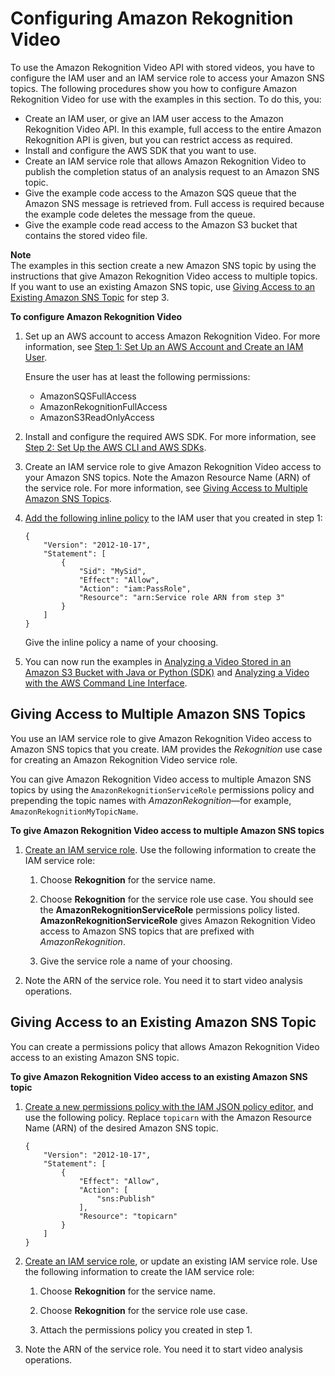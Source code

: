 # Configuring Amazon Rekognition Video<a name="api-video-roles"></a>

To use the Amazon Rekognition Video API with stored videos, you have to configure the IAM user and an IAM service role to access your Amazon SNS topics\. The following procedures show you how to configure Amazon Rekognition Video for use with the examples in this section\. To do this, you: 
+ Create an IAM user, or give an IAM user access to the Amazon Rekognition Video API\. In this example, full access to the entire Amazon Rekognition API is given, but you can restrict access as required\.
+ Install and configure the AWS SDK that you want to use\. 
+ Create an IAM service role that allows Amazon Rekognition Video to publish the completion status of an analysis request to an Amazon SNS topic\. 
+ Give the example code access to the Amazon SQS queue that the Amazon SNS message is retrieved from\. Full access is required because the example code deletes the message from the queue\.
+ Give the example code read access to the Amazon S3 bucket that contains the stored video file\. 

**Note**  
The examples in this section create a new Amazon SNS topic by using the instructions that give Amazon Rekognition Video access to multiple topics\. If you want to use an existing Amazon SNS topic, use [Giving Access to an Existing Amazon SNS Topic](#api-video-roles-single-topics) for step 3\.

**To configure Amazon Rekognition Video**

1. Set up an AWS account to access Amazon Rekognition Video\. For more information, see [Step 1: Set Up an AWS Account and Create an IAM User](setting-up.md)\.

   Ensure the user has at least the following permissions:
   + AmazonSQSFullAccess
   + AmazonRekognitionFullAccess
   + AmazonS3ReadOnlyAccess

1. Install and configure the required AWS SDK\. For more information, see [Step 2: Set Up the AWS CLI and AWS SDKs](setup-awscli-sdk.md)\. 

1. Create an IAM service role to give Amazon Rekognition Video access to your Amazon SNS topics\. Note the Amazon Resource Name \(ARN\) of the service role\. For more information, see [Giving Access to Multiple Amazon SNS Topics](#api-video-roles-all-topics)\.

1. [ Add the following inline policy](https://docs.aws.amazon.com/IAM/latest/UserGuide/access_policies_manage-attach-detach.html#embed-inline-policy-console) to the IAM user that you created in step 1: 

   ```
   {
       "Version": "2012-10-17",
       "Statement": [
           {
               "Sid": "MySid",
               "Effect": "Allow",
               "Action": "iam:PassRole",
               "Resource": "arn:Service role ARN from step 3"
           }
       ]
   }
   ```

   Give the inline policy a name of your choosing\.

1. You can now run the examples in [Analyzing a Video Stored in an Amazon S3 Bucket with Java or Python \(SDK\)](video-analyzing-with-sqs.md) and [Analyzing a Video with the AWS Command Line Interface](video-cli-commands.md)\.

## Giving Access to Multiple Amazon SNS Topics<a name="api-video-roles-all-topics"></a>

You use an IAM service role to give Amazon Rekognition Video access to Amazon SNS topics that you create\. IAM provides the *Rekognition* use case for creating an Amazon Rekognition Video service role\.

You can give Amazon Rekognition Video access to multiple Amazon SNS topics by using the `AmazonRekognitionServiceRole` permissions policy and prepending the topic names with *AmazonRekognition*—for example, `AmazonRekognitionMyTopicName`\. 

**To give Amazon Rekognition Video access to multiple Amazon SNS topics**

1. [Create an IAM service role](https://docs.aws.amazon.com/IAM/latest/UserGuide/id_roles_create_for-service.html?icmpid=docs_iam_console)\. Use the following information to create the IAM service role:

   1. Choose **Rekognition** for the service name\.

   1. Choose **Rekognition** for the service role use case\. You should see the **AmazonRekognitionServiceRole** permissions policy listed\. **AmazonRekognitionServiceRole** gives Amazon Rekognition Video access to Amazon SNS topics that are prefixed with *AmazonRekognition*\.

   1. Give the service role a name of your choosing\.

1. Note the ARN of the service role\. You need it to start video analysis operations\.

## Giving Access to an Existing Amazon SNS Topic<a name="api-video-roles-single-topics"></a>

You can create a permissions policy that allows Amazon Rekognition Video access to an existing Amazon SNS topic\.

**To give Amazon Rekognition Video access to an existing Amazon SNS topic**

1. [ Create a new permissions policy with the IAM JSON policy editor](https://docs.aws.amazon.com/IAM/latest/UserGuide/access_policies_create.html#access_policies_create-json-editor), and use the following policy\. Replace `topicarn` with the Amazon Resource Name \(ARN\) of the desired Amazon SNS topic\.

   ```
   {
       "Version": "2012-10-17",
       "Statement": [
           {
               "Effect": "Allow",
               "Action": [
                   "sns:Publish"
               ],
               "Resource": "topicarn"
           }
       ]
   }
   ```

1. [Create an IAM service role](https://docs.aws.amazon.com/IAM/latest/UserGuide/id_roles_create_for-service.html?icmpid=docs_iam_console), or update an existing IAM service role\. Use the following information to create the IAM service role:

   1. Choose **Rekognition** for the service name\.

   1. Choose **Rekognition** for the service role use case\.

   1. Attach the permissions policy you created in step 1\.

1. Note the ARN of the service role\. You need it to start video analysis operations\.